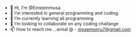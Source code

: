 - 👋 Hi, I’m @Einsteinmusa
- 👀 I’m interested in general programming and coding.
- 🌱 I’m currently learning all programming
- 💞️ I’m looking to collaborate on any coding challange
- 📫 How to reach me ...emial @ - mosemonru7@gmail.com

<!---
Einsteinmusa/Einsteinmusa is a ✨ special ✨ repository because its `README.md` (this file) appears on your GitHub profile.
You can click the Preview link to take a look at your changes.
--->
